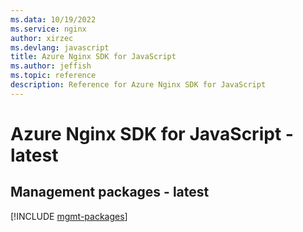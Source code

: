 ```yaml
---
ms.data: 10/19/2022
ms.service: nginx
author: xirzec
ms.devlang: javascript
title: Azure Nginx SDK for JavaScript
ms.author: jeffish
ms.topic: reference
description: Reference for Azure Nginx SDK for JavaScript
---
```

# Azure Nginx SDK for JavaScript - latest

## Management packages - latest
[!INCLUDE [mgmt-packages](nginx-mgmt-index.md)]